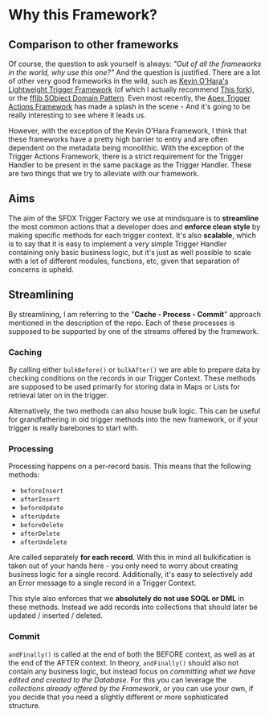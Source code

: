 # Why this Framework?

## Comparison to other frameworks
Of course, the question to ask yourself is always: *"Out of all the frameworks in the world, why use this one?"* And the question is justified. There are a lot of other very good frameworks in the wild, such as [Kevin O'Hara's Lightweight Trigger Framework](https://github.com/kevinohara80/sfdc-trigger-framework) (of which I actually recommend [This fork](https://github.com/timbarsotti/sfdc-trigger-framework)), or the [fflib SObject Domain Pattern](https://github.com/apex-enterprise-patterns/fflib-apex-common/blob/master/sfdx-source/apex-common/main/classes/fflib_SObjectDomain.cls). Even most recently, the [Apex Trigger Actions Framework](https://github.com/mitchspano/apex-trigger-actions-framework) has made a splash in the scene - And it's going to be really interesting to see where it leads us.

However, with the exception of the Kevin O'Hara Framework, I think that these frameworks have a pretty high barrier to entry and are often dependent on the metadata being monolithic. With the exception of the Trigger Actions Framework, there is a strict requirement for the Trigger Handler to be present in the same package as the Trigger Handler. These are two things that we try to alleviate with our framework.

## Aims

The aim of the SFDX Trigger Factory we use at mindsquare is to **streamline** the most common actions that a developer does and **enforce clean style** by making specific methods for each trigger context. It's also **scalable**, which is to say that it is easy to implement a very simple Trigger Handler containing only basic business logic, but it's just as well possible to scale with a lot of different modules, functions, etc, given that separation of concerns is upheld.

## Streamlining
By streamlining, I am referring to the "**Cache - Process - Commit**" approach mentioned in the description of the repo. Each of these processes is supposed to be supported by one of the streams offered by the framework. 

### Caching
By calling either `bulkBefore()` or `bulkAfter()` we are able to prepare data by checking conditions on the records in our Trigger Context. These methods are supposed to be used primarily for storing data in Maps or Lists for retrieval later on in the trigger.

Alternatively, the two methods can also house bulk logic. This can be useful for grandfathering in old trigger methods into the new framework, or if your trigger is really barebones to start with.

### Processing
Processing happens on a per-record basis. This means that the following methods:
* `beforeInsert`
* `afterInsert`
* `beforeUpdate`
* `afterUpdate`
* `beforeDelete`
* `afterDelete`
* `afterUndelete`

Are called separately **for each record**. With this in mind all bulkification is taken out of your hands here - you only need to worry about creating business logic for a single record. Additionally, it's easy to selectively add an Error message to a single record in a Trigger Context.

This style also enforces that we **absolutely do not use SOQL or DML** in these methods. Instead we add records into collections that should later be updated / inserted / deleted.

### Commit
`andFinally()` is called at the end of both the BEFORE context, as well as at the end of the AFTER context. In theory, `andFinally()` should also not contain any business logic, but instead focus on *committing what we have edited and created to the Database*. For this you can leverage the *collections already offered by the Framework*, or you can use your own, if you decide that you need a slightly different or more sophisticated structure.